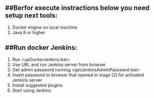 ##Berfor execute instractions below you need setup next tools:
-----------------------------
1. Docker engine on local machine
2. Java 8 or higher

##Run docker Jenkins:
------------------------------
1. Run <upDockerJenkins.bat>
2. Use URL and run Jenkins server from browser
3. Get admin password running <getJenkinsAdminPassword.bat>
4. Insert password to browser that opened in stage (2) for activated Jenkins server
5. Install suggested plugins
6. Start using Jenkins
